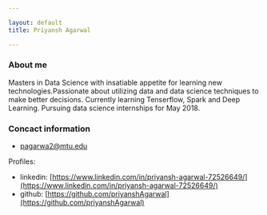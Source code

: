 ```yaml
---

layout: default
title: Priyansh Agarwal 

---
```


### About me

Masters in Data Science with insatiable appetite for learning new technologies.Passionate about utilizing data and data science techniques to make better decisions. Currently learning Tenserflow, Spark and Deep Learning. Pursuing data science internships for May 2018.


### Concact information

- pagarwa2@mtu.edu

Profiles:

- linkedin: [https://www.linkedin.com/in/priyansh-agarwal-72526649/](https://www.linkedin.com/in/priyansh-agarwal-72526649/)
- github: [https://github.com/priyanshAgarwal](https://github.com/priyanshAgarwal)
